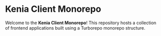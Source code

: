 # Kenia Client Monorepo

Welcome to the **Kenia Client Monorepo**! This repository hosts a collection of frontend applications built using a Turborepo monorepo structure.
